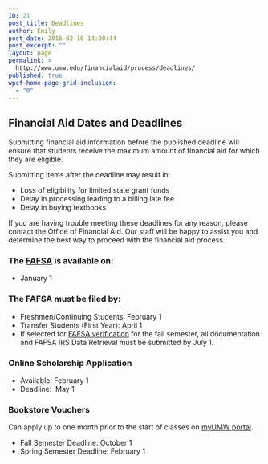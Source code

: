```yaml
---
ID: 21
post_title: Deadlines
author: Emily
post_date: 2016-02-10 14:00:44
post_excerpt: ""
layout: page
permalink: >
  http://www.umw.edu/financialaid/process/deadlines/
published: true
wpcf-home-page-grid-inclusion:
  - "0"
---
```

<h2>Financial Aid Dates and Deadlines</h2>
Submitting financial aid information before the published deadline will ensure that students receive the maximum amount of financial aid for which they are eligible.

Submitting items after the deadline may result in:
<ul>
 	<li>Loss of eligibility for limited state grant funds</li>
 	<li>Delay in processing leading to a billing late fee</li>
 	<li>Delay in buying textbooks</li>
</ul>
If you are having trouble meeting these deadlines for any reason, please contact the Office of Financial Aid. Our staff will be happy to assist you and determine the best way to proceed with the financial aid process.
<h3>The <a href="http://fafsa.ed.gov">FAFSA</a> is available on:</h3>
<ul>
 	<li>January 1</li>
</ul>
<h3>The FAFSA must be filed by:</h3>
<ul>
 	<li>Freshmen/Continuing Students: February 1</li>
 	<li>Transfer Students (First Year): April 1</li>
 	<li>If selected for <a href="http://www.umw.edu/financialaid/process/verification/">FAFSA verification</a> for the fall semester, all documentation and FAFSA IRS Data Retrieval must be submitted by July 1.</li>
</ul>
<h3>Online Scholarship Application</h3>
<ul>
 	<li>Available: February 1</li>
 	<li>Deadline:  May 1</li>
</ul>
<h3>Bookstore Vouchers</h3>
Can apply up to one month prior to the start of classes on <a href="https://orgsync.com/home/551">myUMW portal</a>.
<ul>
 	<li>Fall Semester Deadline: October 1</li>
 	<li>Spring Semester Deadline: February 1</li>
</ul>